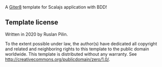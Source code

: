 A [Giter8][g8] template for Scalajs application with BDD!

Template license
----------------
Written in 2020 by Ruslan Pilin.

To the extent possible under law, the author(s) have dedicated all copyright and related
and neighboring rights to this template to the public domain worldwide.
This template is distributed without any warranty. See <http://creativecommons.org/publicdomain/zero/1.0/>.

[g8]: http://www.foundweekends.org/giter8/
